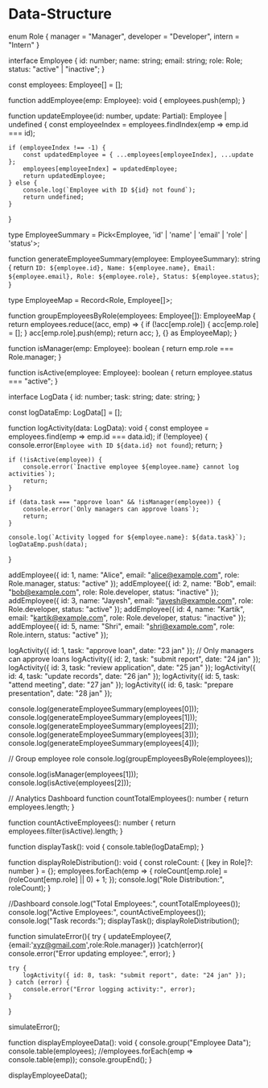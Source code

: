 # Data-Structure
enum Role {
    manager = "Manager",
    developer = "Developer",
    intern = "Intern"
}

interface Employee {
    id: number;
    name: string;
    email: string;
    role: Role;
    status: "active" | "inactive";
}

const employees: Employee[] = [];

function addEmployee(emp: Employee): void {
    employees.push(emp);
}

function updateEmployee(id: number, update: Partial<Employee>): Employee | undefined {
    const employeeIndex = employees.findIndex(emp => emp.id === id);
    
    if (employeeIndex !== -1) {
        const updatedEmployee = { ...employees[employeeIndex], ...update };
        employees[employeeIndex] = updatedEmployee;
        return updatedEmployee;
    } else {
        console.log(`Employee with ID ${id} not found`);
        return undefined; 
    }
}

type EmployeeSummary = Pick<Employee, 'id' | 'name' | 'email' | 'role' | 'status'>;

function generateEmployeeSummary(employee: EmployeeSummary): string {
    return `ID: ${employee.id}, Name: ${employee.name}, Email: ${employee.email}, Role: ${employee.role}, Status: ${employee.status}`;
}

type EmployeeMap = Record<Role, Employee[]>;

function groupEmployeesByRole(employees: Employee[]): EmployeeMap {
    return employees.reduce((acc, emp) => {
        if (!acc[emp.role]) {
            acc[emp.role] = [];
        }
        acc[emp.role].push(emp);
        return acc;
    }, {} as EmployeeMap);
}

function isManager(emp: Employee): boolean {
    return emp.role === Role.manager;
}

function isActive(employee: Employee): boolean {
    return employee.status === "active";
}

interface LogData {
    id: number;
    task: string;
    date: string;
}

const logDataEmp: LogData[] = [];

function logActivity(data: LogData): void {
    const employee = employees.find(emp => emp.id === data.id);
    if (!employee) {
        console.error(`Employee with ID ${data.id} not found`);
        return;
    }

    if (!isActive(employee)) {
        console.error(`Inactive employee ${employee.name} cannot log activities`);
        return;
    }

    if (data.task === "approve loan" && !isManager(employee)) {
        console.error(`Only managers can approve loans`);
        return;
    }

    console.log(`Activity logged for ${employee.name}: ${data.task}`);
    logDataEmp.push(data);
}

addEmployee({ id: 1, name: "Alice", email: "alice@example.com", role: Role.manager, status: "active" });
addEmployee({ id: 2, name: "Bob", email: "bob@example.com", role: Role.developer, status: "inactive" });
addEmployee({ id: 3, name: "Jayesh", email: "jayesh@example.com", role: Role.developer, status: "active" });
addEmployee({ id: 4, name: "Kartik", email: "kartik@example.com", role: Role.developer, status: "inactive" });
addEmployee({ id: 5, name: "Shri", email: "shri@example.com", role: Role.intern, status: "active" });

logActivity({ id: 1, task: "approve loan", date: "23 jan" }); // Only managers can approve loans
logActivity({ id: 2, task: "submit report", date: "24 jan" });
logActivity({ id: 3, task: "review application", date: "25 jan" });
logActivity({ id: 4, task: "update records", date: "26 jan" });
logActivity({ id: 5, task: "attend meeting", date: "27 jan" });
logActivity({ id: 6, task: "prepare presentation", date: "28 jan" });

console.log(generateEmployeeSummary(employees[0]));
console.log(generateEmployeeSummary(employees[1]));
console.log(generateEmployeeSummary(employees[2]));
console.log(generateEmployeeSummary(employees[3]));
console.log(generateEmployeeSummary(employees[4]));

// Group employee role
console.log(groupEmployeesByRole(employees));

console.log(isManager(employees[1]));
console.log(isActive(employees[2]));

// Analytics Dashboard
function countTotalEmployees(): number {
    return employees.length;
}

function countActiveEmployees(): number {
    return employees.filter(isActive).length;
}

function displayTask(): void {
    console.table(logDataEmp);
}

function displayRoleDistribution(): void {
    const roleCount: { [key in Role]?: number } = {};
    employees.forEach(emp => {
        roleCount[emp.role] = (roleCount[emp.role] || 0) + 1;
    });
    console.log("Role Distribution:", roleCount);
}


//Dashboard
console.log("Total Employees:", countTotalEmployees());
console.log("Active Employees:", countActiveEmployees());
console.log("Task records:");
displayTask();
displayRoleDistribution();


function simulateError(){
    try {
        updateEmployee(7,{email:'xyz@gmail.com',role:Role.manager})
    }catch(error){
        console.error("Error updating employee:", error);
    }

    try {
        logActivity({ id: 8, task: "submit report", date: "24 jan" });
    } catch (error) {
        console.error("Error logging activity:", error);
    }
}

simulateError();

function displayEmployeeData(): void {
    console.group("Employee Data");
    console.table(employees);
    //employees.forEach(emp => console.table(emp));
    console.groupEnd();
}

displayEmployeeData();
